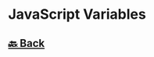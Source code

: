 <h1>JavaScript Variables</h1>
<h2><a href="https://github.com/sanjay9616/JavaScript/blob/master/JavaScript-Tutorial/README.md"> 🔙 Back</a></h2>
